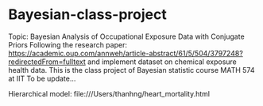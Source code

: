 # Bayesian-class-project
Topic: Bayesian Analysis of Occupational Exposure Data with Conjugate Priors
Following the research paper: https://academic.oup.com/annweh/article-abstract/61/5/504/3797248?redirectedFrom=fulltext
and implement dataset on chemical exposure health data. 
This is the class project of Bayesian statistic course MATH 574 at IIT
To be update...

Hierarchical model: file:///Users/thanhng/heart_mortality.html
 
